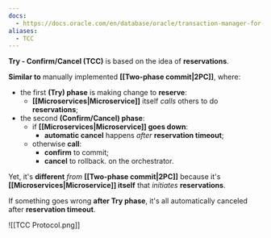 ```yaml
---
docs:
  - https://docs.oracle.com/en/database/oracle/transaction-manager-for-microservices/24.2/tmmdg/tcc-transaction-model.html
aliases:
  - TCC
---
```

**Try - Confirm/Cancel (TCC)** is based on the idea of **reservations**.

**Similar to** manually implemented **[[Two-phase commit|2PC]]**, where:
- the first **(Try) phase** is making change to **reserve**:
	- **[[Microservices|Microservice]]** itself *calls* others to do **reservations**;
- the second **(Confirm/Cancel) phase**:
	- if **[[Microservices|Microservice]] goes down**:
		- **automatic cancel** happens *after* **reservation timeout**;
	- otherwise **call**:
		- **confirm** to commit;
		- **cancel** to rollback.
	 on the orchestrator.

Yet, it's **different** *from* **[[Two-phase commit|2PC]]** because it's 
**[[Microservices|Microservice]] itself** that *initiates* **reservations**.

If something goes wrong **after Try phase**, it's all 
automatically canceled after **reservation timeout**.

![[TCC Protocol.png]]